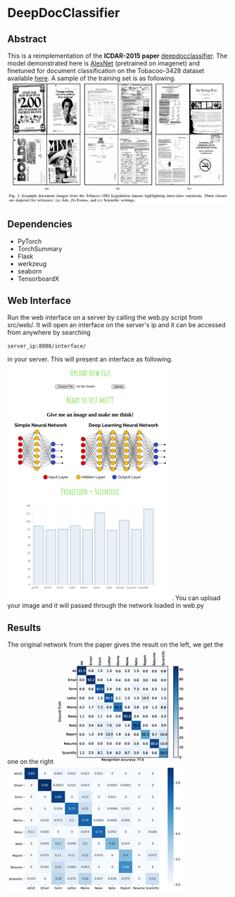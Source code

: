 # DeepDocClassifier
## Abstract
This is a reimplementation of the **ICDAR-2015 paper** [deepdocclassifier](https://ieeexplore.ieee.org/document/7333933/). 
The model demonstrated here is [AlexNet](https://papers.nips.cc/paper/4824-imagenet-classification-with-deep-convolutional-neural-networks.pdf) (pretrained on imagenet) and finetuned for document classification on the Tobacoo-3428 dataset available [here](https://lampsrv02.umiacs.umd.edu/projdb/project.php?id=72). A sample of the training set is as following.
![sample training images](imgs/sample_of_training_set.png)

## Dependencies

* PyTorch
* TorchSummary
* Flask
* werkzeug
* seaborn
* TensorboardX 

## Web Interface
Run the web interface on a server by calling the web.py script from src/web/. It will open an interface on the server's ip and it can be accessed from anywhere by searching
```
server_ip:8008/interface/
``` 
in your server. This will present an interface as following. ![interface](imgs/interface.png). You can upload your image and it will passed through the network loaded in web.py

## Results
The original network from the paper gives the result on the left, we get the one on the right
![their confusion](imgs/their_confusion.png) ![my confusion](imgs/confusion.png)